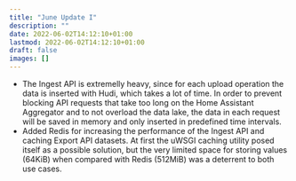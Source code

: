 ```yaml
---
title: "June Update I"
description: ""
date: 2022-06-02T14:12:10+01:00
lastmod: 2022-06-02T14:12:10+01:00
draft: false
images: []
---
```


- The Ingest API is extremelly heavy, since for each upload operation the data is inserted with Hudi, which takes a lot of time. In order to prevent blocking API requests that take too long on the Home Assistant Aggregator and to not overload the data lake, the data in each request will be saved in memory and only inserted in predefined time intervals.
- Added Redis for increasing the performance of the Ingest API and caching Export API datasets. At first the uWSGI caching utility posed itself as a possible solution, but the very limited space for storing values (64KiB) when compared with Redis (512MiB) was a deterrent to both use cases.
